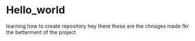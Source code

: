 # Hello_world
learning how to create repository 
hey there these are the chnages made fkr the betterment of the project
